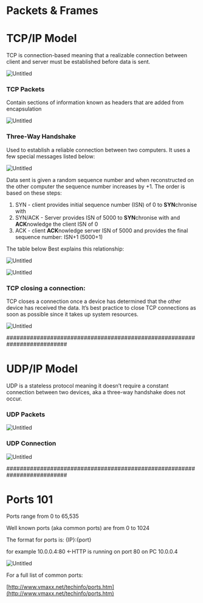 # Packets & Frames

# TCP/IP Model

TCP is connection-based meaning that a realizable connection between client and server must be established before data is sent.

![Untitled](Packets%20&%20Frames%20ed169171f0f947ab9b7f3cd8871b6537/Untitled.png)

### TCP Packets

Contain sections of information known as headers that are added from encapsulation

![Untitled](Packets%20&%20Frames%20ed169171f0f947ab9b7f3cd8871b6537/Untitled%201.png)

### Three-Way Handshake

Used to establish a reliable connection between two computers. It uses a few special messages listed below:

![Untitled](Packets%20&%20Frames%20ed169171f0f947ab9b7f3cd8871b6537/Untitled%202.png)

Data sent is given a random sequence number and when reconstructed on the other computer the sequence number increases by +1. The order is based on these steps:

1. SYN - client provides initial sequence number (ISN) of 0 to **SYN**chronise with
2. SYN/ACK - Server provides ISN of 5000 to **SYN**chronise with and **ACK**nowledge the client ISN of 0
3. ACK - client **ACK**nowledge server ISN of 5000 and provides the final sequence number: ISN+1 (5000+1)

The table below Best explains this relationship:

![Untitled](Packets%20&%20Frames%20ed169171f0f947ab9b7f3cd8871b6537/Untitled%203.png)

![Untitled](Packets%20&%20Frames%20ed169171f0f947ab9b7f3cd8871b6537/Untitled%204.png)

### TCP closing a connection:

TCP closes a connection once a device has determined that the other device has received the data. It’s best practice to close TCP connections as soon as possible since it takes up system resources.

![Untitled](Packets%20&%20Frames%20ed169171f0f947ab9b7f3cd8871b6537/Untitled%205.png)

##########################################################################

# UDP/IP Model

UDP is a stateless protocol meaning it doesn’t require a constant connection between two devices, aka a three-way handshake does not occur.

### UDP Packets

![Untitled](Packets%20&%20Frames%20ed169171f0f947ab9b7f3cd8871b6537/Untitled%206.png)

### UDP Connection

![Untitled](Packets%20&%20Frames%20ed169171f0f947ab9b7f3cd8871b6537/Untitled%207.png)

##########################################################################

# Ports 101

Ports range from 0 to 65,535

Well known ports (aka common ports) are from 0 to 1024

The format for ports is: {IP}:{port} 

for example 10.0.0.4:80 ←HTTP is running on port 80 on PC 10.0.0.4

![Untitled](Packets%20&%20Frames%20ed169171f0f947ab9b7f3cd8871b6537/Untitled%208.png)

For a full list of common ports:

[http://www.vmaxx.net/techinfo/ports.htm](http://www.vmaxx.net/techinfo/ports.htm)
